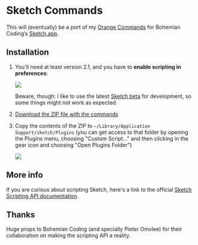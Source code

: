 # Sketch Commands

This will (eventually) be a port of my [Orange Commands](http://orangecommands.com) for Bohemian Coding’s [Sketch.app](http://bohemiancoding.com/sketch/).


## Installation

1. You'll need at least version 2.1, and you have to **enable scripting in preferences**:

    ![](https://www.evernote.com/shard/s1/sh/e2dc2931-1c5a-439d-aa83-ee639e2536ec/f8ebf605475df39a6e8d08a7ba9f33db/res/5b4ada8a-1a24-4425-8c94-4afdd9759cf2/skitch.png)

    Beware, though: I like to use the latest [Sketch beta](http://www.bohemiancoding.com/sketch/beta/) for development, so some things might not work as expected.

2. [Download the ZIP file with the commands](https://github.com/bomberstudios/sketch-commands/archive/master.zip)
3. Copy the contents of the ZIP to `~/Library/Application Support/sketch/Plugins` (you can get access to that folder by opening the Plugins menu, choosing "Custom Script..." and then clicking in the gear icon and choosing "Open Plugins Folder")

    ![](https://www.evernote.com/shard/s1/sh/b1438da6-e999-43ef-b318-b303283f668e/90ea7ebf44bdcb5411e7ca89570035aa/res/1f36cf72-ae27-48a6-a38b-ee73f5b1eb99/skitch.png?resizeSmall&width=832)


## More info

If you are curious about scripting Sketch, here's a link to the official [Sketch Scripting API documentation](http://bohemiancoding.com/sketch/scripting/).


## Thanks

Huge props to Bohemian Coding (and specially Pieter Omvlee) for their collaboration on making the scripting API a reality.